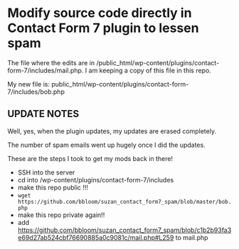 # Modify source code directly in Contact Form 7 plugin to lessen spam

The file where the edits are in /public_html/wp-content/plugins/contact-form-7/includes/mail.php.
I am keeping a copy of this file in this repo.

My new file is: public_html/wp-content/plugins/contact-form-7/includes/bob.php

## UPDATE NOTES
Well, yes, when the plugin updates, my updates are erased completely.

The number of spam emails went up hugely once I did the updates.

These are the steps I took to get my mods back in there!

- SSH into the server
- cd into /wp-content/plugins/contact-form-7/includes
- make this repo public !!!
- `wget https://github.com/bbloom/suzan_contact_form7_spam/blob/master/bob.php`
- make this repo private again!!
- add https://github.com/bbloom/suzan_contact_form7_spam/blob/c1b2b93fa3e69d27ab524cbf76690885a0c9081c/mail.php#L259 to mail.php

